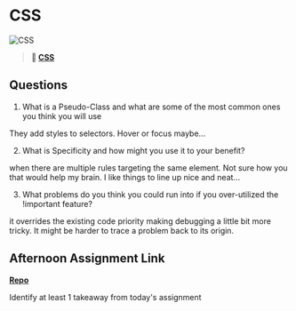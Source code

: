 # CSS

![CSS](https://bcw.blob.core.windows.net/public/cssUnit/1411879719053976)

> **📖 [CSS](https://codeworksacademy.com/fs-student-guide/resources/wk1/03-CSS)**

## Questions

1. What is a Pseudo-Class and what are some of the most common ones you think you will use

They add styles to selectors. Hover or focus maybe...

2. What is Specificity and how might you use it to your benefit?

when there are multiple rules targeting the same element. Not sure how you that would help my brain. I like things to line up nice and neat...

3. What problems do you think you could run into if you over-utilized the !important feature?

it overrides the existing code priority making debugging a little bit more tricky. It might be harder to trace a problem back to its origin.



## Afternoon Assignment Link

**[Repo](https://github.com/Curtis-Pollard-II/<ASSIGNMENT_REPO>)**

Identify at least 1 takeaway from today's assignment
